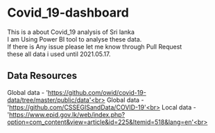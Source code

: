 # Covid_19-dashboard
This is a about Covid_19 analysis of Sri lanka<br>
I am Using Power BI tool to analyse these data.<br>
If there is Any issue please let me know through Pull Request<br>
these all data i used until 2021.05.17.

## Data Resources
Global data - 'https://github.com/owid/covid-19-data/tree/master/public/data'<br>
Global data - 'https://github.com/CSSEGISandData/COVID-19'<br>
Local data  - 'https://www.epid.gov.lk/web/index.php?option=com_content&view=article&id=225&Itemid=518&lang=en'<br>
